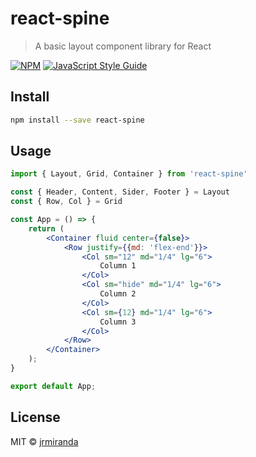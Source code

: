 # react-spine

> A basic layout component library for React

[![NPM](https://img.shields.io/npm/v/react-spine.svg)](https://www.npmjs.com/package/react-spine) [![JavaScript Style Guide](https://img.shields.io/badge/code_style-standard-brightgreen.svg)](https://standardjs.com)

## Install

```bash
npm install --save react-spine
```

## Usage

```jsx
import { Layout, Grid, Container } from 'react-spine'

const { Header, Content, Sider, Footer } = Layout
const { Row, Col } = Grid

const App = () => {
	return (
		<Container fluid center={false}>
			<Row justify={{md: 'flex-end'}}>
				<Col sm="12" md="1/4" lg="6">
					Column 1
				</Col>
				<Col sm="hide" md="1/4" lg="6">
					Column 2
				</Col>
				<Col sm={12} md="1/4" lg="6">
					Column 3
				</Col>
			</Row>
		</Container>
	);
}

export default App;
```

## License

MIT © [jrmiranda](https://github.com/jrmiranda)
